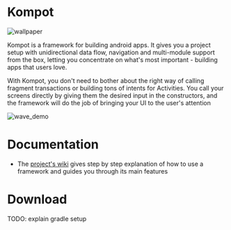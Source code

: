 # Kompot

![wallpaper](https://user-images.githubusercontent.com/17656589/171048602-3c8b83c1-4dec-419d-9435-484741458aa8.png)

Kompot is a framework for building android apps. It gives you a project setup with unidirectional data flow, navigation and multi-module support from the box, letting you concentrate on what's most important - building apps that users love.

With Kompot, you don't need to bother about the right way of calling fragment transactions or building tons of intents for Activities. You call your screens directly by giving them the desired input in the constructors, and the framework will do the job of bringing your UI to the user's attention

![wave_demo](https://user-images.githubusercontent.com/17656589/171048667-ecf071ca-2962-4c8a-8639-bb9a3ca289bf.gif)

# Documentation

* The [project's wiki][] gives step by step explanation of how to use a framework and guides you through its main features

[project's wiki]: https://github.com/revolut-mobile/kompot/wiki

# Download

TODO: explain gradle setup
